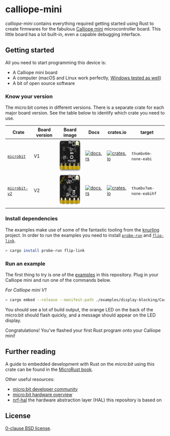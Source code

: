 # calliope-mini

_calliope-mini_ contains everything required getting started using Rust to create firmwares for the fabulous
[Calliope mini](https://www.calliope.cc) microcontroller board. This little board has a lot built-in,
even a capable debugging interface.

## Getting started

All you need to start programming this device is:

- A Calliope mini board
- A computer (macOS and Linux work perfectly, [Windows tested as well](http://flames-of-code.netlify.com/blog/rust-microbit-windows/))
- A bit of open source software

### Know your version

The micro:bit comes in different versions. There is a separate crate for each major board version. See the table below to identify
which crate you need to use.

| Crate                          | Board version | Board image                                                                                                                                                                                                                            | Docs                                                                             | crates.io                                                                                             | target                  |
| ------------------------------ | ------------- | -------------------------------------------------------------------------------------------------------------------------------------------------------------------------------------------------------------------------------------- | -------------------------------------------------------------------------------- | ----------------------------------------------------------------------------------------------------- | ----------------------- |
| [`microbit`](./microbit)       | V1            | [<img src="https://github.com/microbit-foundation/microbit-svg/raw/master/microbit-drawing-back-1-5.png" width="124px" height="100px">](https://github.com/microbit-foundation/microbit-svg/blob/master/microbit-drawing-back-1-5.png) | [![docs.rs](https://docs.rs/microbit/badge.svg)](https://docs.rs/microbit)       | [![crates.io](https://img.shields.io/crates/d/microbit.svg)](https://crates.io/crates/microbit)       | `thumbv6m-none-eabi`    |
| [`microbit-v2`](./microbit-v2) | V2            | [<img src="https://github.com/microbit-foundation/microbit-svg/raw/master/microbit-drawing-back-2.png" width="124px" height="100px">](https://github.com/microbit-foundation/microbit-svg/blob/master/microbit-drawing-back-2.png)     | [![docs.rs](https://docs.rs/microbit-v2/badge.svg)](https://docs.rs/microbit-v2) | [![crates.io](https://img.shields.io/crates/d/microbit-v2.svg)](https://crates.io/crates/microbit-v2) | `thumbv7em-none-eabihf` |

### Install dependencies

The examples make use of some of the fantastic tooling from the [knurling](https://knurling.ferrous-systems.com/) project.
In order to run the examples you need to install [`probe-run`](https://github.com/knurling-rs/probe-run#installation)
and [`flip-link`](https://github.com/knurling-rs/flip-link#installation).

```bash
> cargo install probe-run flip-link
```

### Run an example

The first thing to try is one of the [examples](./examples) in this repository. Plug in your Calliope mini and
run one of the commands below.

_For Calliope mini V1_

```bash
> cargo embed --release --manifest-path ./examples/display-blocking/Cargo.toml --features v1 --target thumbv6m-none-eabi
```

You should see a lot of build output, the orange LED on the back of the micro:bit should flash quickly, and
a message should appear on the LED display.

Congratulations! You've flashed your first Rust program onto your Calliope mini!

## Further reading

A guide to embedded development with Rust on the _micro:bit_ using this crate can be found in the [MicroRust book](https://droogmic.github.io/microrust/).

Other useful resources:

- [micro:bit developer community](https://tech.microbit.org)
- [micro:bit hardware overview](https://tech.microbit.org/hardware/)
- [nrf-hal](https://github.com/nrf-rs/nrf-hal#readme) the hardware abstraction layer (HAL) this repository is based on

## License

[0-clause BSD license](LICENSE-0BSD.txt).
